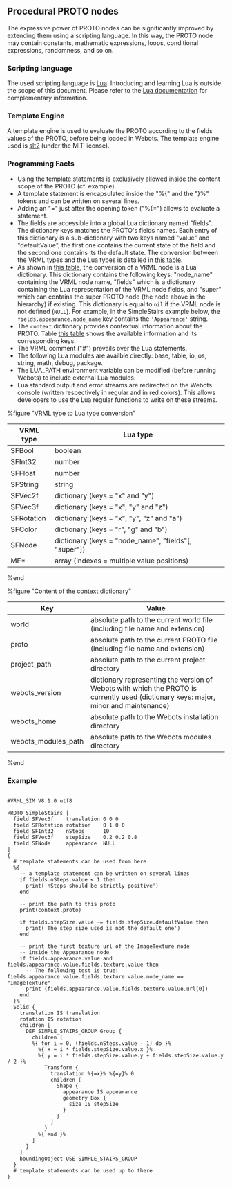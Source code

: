 ## Procedural PROTO nodes

The expressive power of PROTO nodes can be significantly improved by extending
them using a scripting language. In this way, the PROTO node may contain
constants, mathematic expressions, loops, conditional expressions, randomness,
and so on.

### Scripting language

The used scripting language is [Lua](http://www.lua.org). Introducing and
learning Lua is outside the scope of this document. Please refer to the [Lua
documentation](http://www.lua.org/docs.html) for complementary information.

### Template Engine

A template engine is used to evaluate the PROTO according to the fields values
of the PROTO, before being loaded in Webots. The template engine used is
[slt2](https://github.com/henix/slt2) (under the MIT license).

### Programming Facts

- Using the template statements is exclusively allowed inside the content scope of
the PROTO (cf. example).
- A template statement is encapsulated inside the "%{" and the "}%" tokens and can
be written on several lines.
- Adding an "=" just after the opening token ("%{=") allows to evaluate a
statement.
- The fields are accessible into a global Lua dictionary named "fields". The
dictionary keys matches the PROTO's fields names. Each entry of this dictionary
is a sub-dictionary with two keys named "value" and "defaultValue", the first
one contains the current state of the field and the second one contains its the
default state. The conversion between the VRML types and the Lua types is
detailed in [this table](procedural-proto-nodes.md#vrml_to_lua_conversion).
- As shown in [this table](procedural-proto-nodes.md#vrml_to_lua_conversion), the
conversion of a VRML node is a Lua dictionary. This dictionary contains the
following keys: "node\_name" containing the VRML node name, "fields" which is a
dictionary containing the Lua representation of the VRML node fields, and
"super" which can contains the super PROTO node (the node above in the
hierarchy) if existing. This dictionary is equal to `nil` if the VRML node is
not defined (`NULL`). For example, in the SimpleStairs example below, the
`fields.appearance.node_name` key contains the `'Appearance'` string.
- The `context` dictionary provides contextual information about the PROTO. Table
[this table](procedural-proto-nodes.md#lua_context_dictionary) shows the
available information and its corresponding keys.
- The VRML comment ("#") prevails over the Lua statements.
- The following Lua modules are availble directly: base, table, io, os, string,
math, debug, package.
- The LUA\_PATH environment variable can be modified (before running Webots) to
include external Lua modules.
- Lua standard output and error streams are redirected on the Webots console
(written respectively in regular and in red colors). This allows developers to
use the Lua regular functions to write on these streams.

%figure "VRML type to Lua type conversion"

| VRML type | Lua type |
| --- | --- |
| SFBool | boolean |
| SFInt32 | number |
| SFFloat | number |
| SFString | string |
| SFVec2f | dictionary (keys = "x" and "y") |
| SFVec3f | dictionary (keys = "x", "y" and "z") |
| SFRotation | dictionary (keys = "x", "y", "z" and "a") |
| SFColor | dictionary (keys = "r", "g" and "b") |
| SFNode | dictionary (keys = "node\_name", "fields"[, "super"]) |
| MF* | array (indexes = multiple value positions) |

%end

%figure "Content of the context dictionary"

| Key | Value |
| --- | --- |
| world | absolute path to the current world file (including file name and extension) |
| proto | absolute path to the current PROTO file (including file name and extension) |
| project\_path | absolute path to the current project directory |
| webots\_version | dictionary representing the version of Webots with which the PROTO is currently used (dictionary keys: major, minor and maintenance) |
| webots\_home | absolute path to the Webots installation directory |
| webots\_modules\_path | absolute path to the Webots modules directory |

%end

### Example

```

#VRML_SIM V8.1.0 utf8

PROTO SimpleStairs [
  field SFVec3f    translation 0 0 0
  field SFRotation rotation    0 1 0 0
  field SFInt32    nSteps      10
  field SFVec3f    stepSize    0.2 0.2 0.8
  field SFNode     appearance  NULL
]
{
  # template statements can be used from here
  %{
    -- a template statement can be written on several lines
    if fields.nSteps.value < 1 then
      print('nSteps should be strictly positive')
    end

    -- print the path to this proto
    print(context.proto)

    if fields.stepSize.value ~= fields.stepSize.defaultValue then
      print('The step size used is not the default one')
    end

    -- print the first texture url of the ImageTexture node
    -- inside the Appearance node
    if fields.appearance.value and fields.appearance.value.fields.texture.value then
      -- The following test is true: fields.appearance.value.fields.texture.value.node_name == "ImageTexture"
      print (fields.appearance.value.fields.texture.value.url[0])
    end
  }%
  Solid {
    translation IS translation
    rotation IS rotation
    children [
      DEF SIMPLE_STAIRS_GROUP Group {
        children [
        %{ for i = 0, (fields.nSteps.value - 1) do }%
          %{ x = i * fields.stepSize.value.x }%
          %{ y = i * fields.stepSize.value.y + fields.stepSize.value.y / 2 }%
            Transform {
              translation %{=x}% %{=y}% 0
              children [
                Shape {
                  appearance IS appearance
                  geometry Box {
                    size IS stepSize
                  }
                }
              ]
            }
          %{ end }%
        ]
      }
    ]
    boundingObject USE SIMPLE_STAIRS_GROUP
  }
  # template statements can be used up to there
}
```

